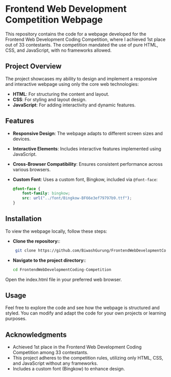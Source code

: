 # Frontend Web Development Competition Webpage

This repository contains the code for a webpage developed for the Frontend Web Development Coding Competition, where I achieved 1st place out of 33 contestants. The competition mandated the use of pure HTML, CSS, and JavaScript, with no frameworks allowed.

## Project Overview

The project showcases my ability to design and implement a responsive and interactive webpage using only the core web technologies:
- **HTML**: For structuring the content and layout.
- **CSS**: For styling and layout design.
- **JavaScript**: For adding interactivity and dynamic features.

## Features

- **Responsive Design**: The webpage adapts to different screen sizes and devices.
- **Interactive Elements**: Includes interactive features implemented using JavaScript.
- **Cross-Browser Compatibility**: Ensures consistent performance across various browsers.
- **Custom Font**: Uses a custom font, Bingkow, included via `@font-face`:

  ```css
  @font-face {
      font-family: bingkow;
      src: url("../font/Bingkow-BF66e3ef79797b9.ttf");
  }


## Installation

To view the webpage locally, follow these steps:
- **Clone the repository:**:
  ```bash
   git clone https://github.com/BiwashGurung/FrontendWebDevelopmentCoding-Competition.git

- **Navigate to the project directory:**:
  ```bash
  cd FrontendWebDevelopmentCoding-Competition

 Open the index.html file in your preferred web browser.


 ## Usage
Feel free to explore the code and see how the webpage is structured and styled. You can modify and adapt the code for your own projects or learning purposes.

## Acknowledgments
- Achieved 1st place in the Frontend Web Development Coding Competition among 33 contestants.
- This project adheres to the competition rules, utilizing only HTML, CSS, and JavaScript without any frameworks.
- Includes a custom font (Bingkow) to enhance design.


